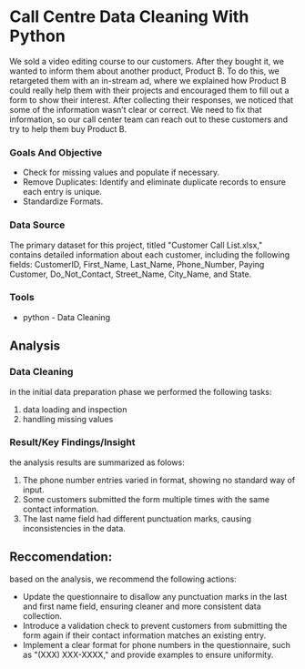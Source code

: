 # Call Centre Data Cleaning With Python

We sold a video editing course to our customers. After they bought it, we wanted to inform them about another product, Product B. To do this, we retargeted them with an in-stream ad, where we explained how Product B could really help them with their projects and encouraged them to fill out a form to show their interest. After collecting their responses, we noticed that some of the information wasn’t clear or correct. We need to fix that information, so our call center team can reach out to these customers and try to help them buy Product B.

### Goals And Objective
- Check for missing values and populate if necessary.
- Remove Duplicates: Identify and eliminate duplicate records to ensure each entry is unique.
- Standardize Formats.

### Data Source

The primary dataset for this project, titled "Customer Call List.xlsx," contains detailed information about each customer, including the following fields: CustomerID, First_Name, Last_Name, Phone_Number, Paying Customer, Do_Not_Contact, Street_Name, City_Name, and State.


### Tools

- python - Data Cleaning

## Analysis

### Data Cleaning
in the initial data preparation phase we performed the following tasks:
1. data loading and inspection
2. handling missing values

### Result/Key Findings/Insight
the analysis results are summarized as folows:
1. The phone number entries varied in format, showing no standard way of input.
2. Some customers submitted the form multiple times with the same contact information.
3. The last name field had different punctuation marks, causing inconsistencies in the data.

## Reccomendation:
based on the analysis, we recommend the following actions:
- Update the questionnaire to disallow any punctuation marks in the last and first name field, ensuring cleaner and more consistent data collection.
- Introduce a validation check to prevent customers from submitting the form again if their contact information matches an existing entry.
- Implement a clear format for phone numbers in the questionnaire, such as "(XXX) XXX-XXXX," and provide examples to ensure uniformity.
